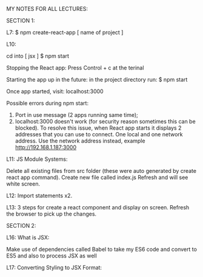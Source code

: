 MY NOTES FOR ALL LECTURES:

SECTION 1:

L7:
$ npm create-react-app [ name of project ]

L10:

cd into [ jsx ]
$ npm start

Stopping the React app:
Press Control + c at the terinal

Starting the app up in the future:
in the project directory run:
$ npm start

Once app started, visit: localhost:3000

Possible errors during npm start:
1. Port in use message (2 apps running same time);
2. localhost:3000 doesn't work (for security reason sometimes this can be blocked). To resolve this issue, when React app starts it
displays 2 addresses that you can use to connect. One local and one network address. Use the network address instead,
example http://192.168.1.187:3000

L11: JS Module Systems:

Delete all existing files from src folder (these were auto generated by create react app command).
Create new file called index.js
Refresh and will see white screen.

L12:
Import statements x2.

L13:
3 steps for create a react component and display on screen.
Refresh the browser to pick up the changes.

SECTION 2:

L16: What is JSX:

Make use of dependencies called Babel to take my ES6 code and convert to ES5 and also to process JSX as well 

L17: Converting Styling to JSX Format:





